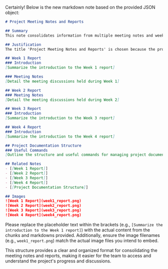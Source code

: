 Certainly! Below is the new markdown note based on the provided JSON object:

```markdown
# Project Meeting Notes and Reports

## Summary
This note consolidates information from multiple meeting notes and weekly reports. It includes introductions to Week 1, Week 3, and Week 4 reports, as well as detailed records of meeting discussions from Week 1 and Week 2. The note also outlines the structure and useful commands for managing project documentation. It provides a comprehensive overview of the team's progress, discussions, and important project journals, ensuring that all relevant information is centralized and easily accessible for team members.

## Justification
The title 'Project Meeting Notes and Reports' is chosen because the provided chunks contain information related to various meeting notes and weekly reports. This title encapsulates the primary content of the chunks, which include introductions to weekly reports, meeting notes, and discussions held during meetings.

## Week 1 Report
### Introduction
[Summarize the introduction to the Week 1 report]

### Meeting Notes
[Detail the meeting discussions held during Week 1]

## Week 2 Report
### Meeting Notes
[Detail the meeting discussions held during Week 2]

## Week 3 Report
### Introduction
[Summarize the introduction to the Week 3 report]

## Week 4 Report
### Introduction
[Summarize the introduction to the Week 4 report]

## Project Documentation Structure
### Useful Commands
[Outline the structure and useful commands for managing project documentation]

## Related Notes
- [[Week 1 Report]]
- [[Week 2 Report]]
- [[Week 3 Report]]
- [[Week 4 Report]]
- [[Project Documentation Structure]]

## Images
![Week 1 Report](week1_report.png)
![Week 2 Report](week2_report.png)
![Week 3 Report](week3_report.png)
![Week 4 Report](week4_report.png)
```

Please replace the placeholder text within the brackets (e.g., `[Summarize the introduction to the Week 1 report]`) with the actual content from the chunks and markdowns provided. Additionally, ensure the image filenames (e.g., `week1_report.png`) match the actual image files you intend to embed.

This structure provides a clear and organized format for consolidating the meeting notes and reports, making it easier for the team to access and understand the project's progress and discussions.